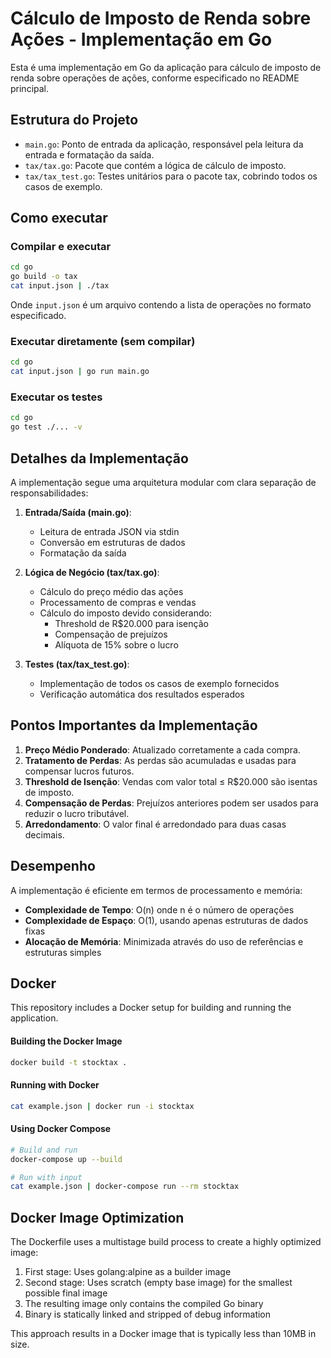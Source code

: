# Cálculo de Imposto de Renda sobre Ações - Implementação em Go

Esta é uma implementação em Go da aplicação para cálculo de imposto de renda sobre operações de ações, conforme especificado no README principal.

## Estrutura do Projeto

- `main.go`: Ponto de entrada da aplicação, responsável pela leitura da entrada e formatação da saída.
- `tax/tax.go`: Pacote que contém a lógica de cálculo de imposto.
- `tax/tax_test.go`: Testes unitários para o pacote tax, cobrindo todos os casos de exemplo.

## Como executar

### Compilar e executar

```bash
cd go
go build -o tax
cat input.json | ./tax
```

Onde `input.json` é um arquivo contendo a lista de operações no formato especificado.

### Executar diretamente (sem compilar)

```bash
cd go
cat input.json | go run main.go
```

### Executar os testes

```bash
cd go
go test ./... -v
```

## Detalhes da Implementação

A implementação segue uma arquitetura modular com clara separação de responsabilidades:

1. **Entrada/Saída (main.go)**: 
   - Leitura de entrada JSON via stdin
   - Conversão em estruturas de dados
   - Formatação da saída

2. **Lógica de Negócio (tax/tax.go)**:
   - Cálculo do preço médio das ações
   - Processamento de compras e vendas
   - Cálculo do imposto devido considerando:
     - Threshold de R$20.000 para isenção
     - Compensação de prejuízos
     - Alíquota de 15% sobre o lucro

3. **Testes (tax/tax_test.go)**:
   - Implementação de todos os casos de exemplo fornecidos
   - Verificação automática dos resultados esperados

## Pontos Importantes da Implementação

1. **Preço Médio Ponderado**: Atualizado corretamente a cada compra.
2. **Tratamento de Perdas**: As perdas são acumuladas e usadas para compensar lucros futuros.
3. **Threshold de Isenção**: Vendas com valor total ≤ R$20.000 são isentas de imposto.
4. **Compensação de Perdas**: Prejuízos anteriores podem ser usados para reduzir o lucro tributável.
5. **Arredondamento**: O valor final é arredondado para duas casas decimais.

## Desempenho

A implementação é eficiente em termos de processamento e memória:

- **Complexidade de Tempo**: O(n) onde n é o número de operações
- **Complexidade de Espaço**: O(1), usando apenas estruturas de dados fixas
- **Alocação de Memória**: Minimizada através do uso de referências e estruturas simples

## Docker

This repository includes a Docker setup for building and running the application.

#### Building the Docker Image

```bash
docker build -t stocktax .
```

#### Running with Docker

```bash
cat example.json | docker run -i stocktax
```

#### Using Docker Compose

```bash
# Build and run
docker-compose up --build

# Run with input
cat example.json | docker-compose run --rm stocktax
```

## Docker Image Optimization

The Dockerfile uses a multistage build process to create a highly optimized image:

1. First stage: Uses golang:alpine as a builder image
2. Second stage: Uses scratch (empty base image) for the smallest possible final image
3. The resulting image only contains the compiled Go binary
4. Binary is statically linked and stripped of debug information

This approach results in a Docker image that is typically less than 10MB in size. 